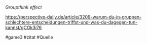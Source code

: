*Groupthink effect*

https://perspective-daily.de/article/3209-warum-du-in-gruppen-schlechtere-entscheidungen-triffst-und-was-du-dagegen-tun-kannst/gCOk3i76

#game3 #zitat #Quelle